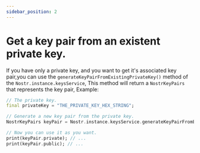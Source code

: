 ```yaml
---
sidebar_position: 2
---
```



# Get a key pair from an existent private key.

If you have only a private key, and you want to get it's associated key pair,you can use the `generateKeyPairFromExistingPrivateKey()` method of the `Nostr.instance.keysService`, This method will return a `NostrKeyPairs` that represents the key pair, Example:

```dart
// The private key.
final privateKey = "THE_PRIVATE_KEY_HEX_STRING";

// Generate a new key pair from the private key.
NostrKeyPairs keyPair = Nostr.instance.keysService.generateKeyPairFromExistingPrivateKey(privateKey);

// Now you can use it as you want.
print(keyPair.private); // ...
print(keyPair.public); // ...
```
